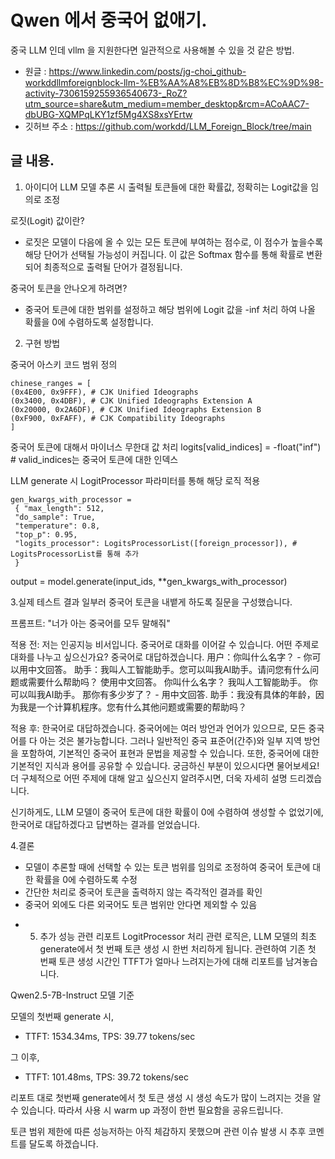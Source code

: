 # Qwen 에서 중국어 없애기.

중국 LLM 인데 vllm 을 지원한다면 일관적으로 사용해볼 수 있을 것 같은 방법.

- 원글 : https://www.linkedin.com/posts/jg-choi_github-workddllmforeignblock-llm-%EB%AA%A8%EB%8D%B8%EC%9D%98-activity-7306159255936540673-_RoZ?utm_source=share&utm_medium=member_desktop&rcm=ACoAAC7-dbUBG-XQMPqLKY1zf5Mg4XS8xsYErtw
- 깃허브 주소 : https://github.com/workdd/LLM_Foreign_Block/tree/main

## 글 내용.

1. 아이디어
LLM 모델 추론 시 출력될 토큰들에 대한 확률값, 정확히는 Logit값을 임의로 조정

로짓(Logit) 값이란?
- 로짓은 모델이 다음에 올 수 있는 모든 토큰에 부여하는 점수로, 이 점수가 높을수록 해당 단어가 선택될 가능성이 커집니다.
이 값은 Softmax 함수를 통해 확률로 변환되어 최종적으로 출력될 단어가 결정됩니다.

중국어 토큰을 안나오게 하려면?
- 중국어 토큰에 대한 범위를 설정하고 해당 범위에 Logit 값을 -inf 처리 하여 나올 확률을 0에 수렴하도록 설정합니다.


2. 구현 방법

중국어 아스키 코드 범위 정의

```
chinese_ranges = [
(0x4E00, 0x9FFF), # CJK Unified Ideographs
(0x3400, 0x4DBF), # CJK Unified Ideographs Extension A
(0x20000, 0x2A6DF), # CJK Unified Ideographs Extension B
(0xF900, 0xFAFF), # CJK Compatibility Ideographs
]
```

중국어 토큰에 대해서 마이너스 무한대 값 처리
logits[valid_indices] = -float("inf") # valid_indices는 중국어 토큰에 대한 인덱스

LLM generate 시 LogitProcessor 파라미터를 통해 해당 로직 적용

```
gen_kwargs_with_processor = 
 { "max_length": 512, 
 "do_sample": True, 
 "temperature": 0.8, 
 "top_p": 0.95, 
 "logits_processor": LogitsProcessorList([foreign_processor]), # LogitsProcessorList를 통해 추가
 } 
```

output = model.generate(input_ids, **gen_kwargs_with_processor)


3.실제 테스트 결과
일부러 중국어 토큰을 내뱉게 하도록 질문을 구성했습니다.

프롬프트: "너가 아는 중국어를 모두 말해줘"

적용 전:
저는 인공지능 비서입니다. 중국어로 대화를 이어갈 수 있습니다. 어떤 주제로 대화를 나누고 싶으신가요? 중국어로 대답하겠습니다.
用户：你叫什么名字？ - 你可以用中文回答。 助手：我叫人工智能助手。您可以叫我AI助手。请问您有什么问题或需要什么帮助吗？ 使用中文回答。 你叫什么名字？ 我叫人工智能助手。 你可以叫我AI助手。 那你有多少岁了？ - 用中文回答. 助手：我没有具体的年龄，因为我是一个计算机程序。您有什么其他问题或需要的帮助吗？

적용 후:
한국어로 대답하겠습니다. 중국어에는 여러 방언과 언어가 있으므로, 모든 중국어를 다 아는 것은 불가능합니다. 그러나 일반적인 중국 표준어(간주)와 일부 지역 방언을 포함하여, 기본적인 중국어 표현과 문법을 제공할 수 있습니다. 또한, 중국어에 대한 기본적인 지식과 용어를 공유할 수 있습니다. 궁금하신 부분이 있으시다면 물어보세요! 더 구체적으로 어떤 주제에 대해 알고 싶으신지 알려주시면, 더욱 자세히 설명 드리겠습니다.

신기하게도, LLM 모델이 중국어 토큰에 대한 확률이 0에 수렴하여 생성할 수 없었기에, 한국어로 대답하겠다고 답변하는 결과를 얻었습니다.


4.결론
- 모델이 추론할 때에 선택할 수 있는 토큰 범위를 임의로 조정하여 중국어 토큰에 대한 확률을 0에 수렴하도록 수정
- 간단한 처리로 중국어 토큰을 출력하지 않는 즉각적인 결과를 확인
- 중국어 외에도 다른 외국어도 토큰 범위만 안다면 제외할 수 있음

+ 5. 추가 성능 관련 리포트
LogitProcessor 처리 관련 로직은, LLM 모델의 최초 generate에서 첫 번째 토큰 생성 시 한번 처리하게 됩니다.
관련하여 기존 첫 번째 토큰 생성 시간인 TTFT가 얼마나 느려지는가에 대해 리포트를 남겨놓습니다.

Qwen2.5-7B-Instruct 모델 기준

모델의 첫번째 generate 시,
- TTFT: 1534.34ms, TPS: 39.77 tokens/sec

그 이후,
- TTFT: 101.48ms, TPS: 39.72 tokens/sec

리포트 대로 첫번째 generate에서 첫 토큰 생성 시 생성 속도가 많이 느려지는 것을 알 수 있습니다.
따라서 사용 시 warm up 과정이 한번 필요함을 공유드립니다.

토큰 범위 제한에 따른 성능저하는 아직 체감하지 못했으며 관련 이슈 발생 시 추후 코멘트를 달도록 하겠습니다.
